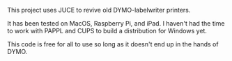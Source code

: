 This project uses JUCE to revive old DYMO-labelwriter printers.

It has been tested on MacOS, Raspberry Pi, and iPad.
I haven't had the time to work with PAPPL and CUPS to build a distribution for Windows yet.

This code is free for all to use so long as it doesn't end up in the hands of DYMO.
